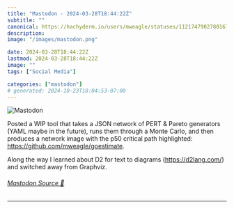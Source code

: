 ```yaml
---
title: "Mastodon - 2024-03-28T18:44:22Z"
subtitle: ""
canonical: https://hachyderm.io/users/mweagle/statuses/112174790278016743
description:
image: "/images/mastodon.png"

date: 2024-03-28T18:44:22Z
lastmod: 2024-03-28T18:44:22Z
image: ""
tags: ["Social Media"]

categories: ["mastodon"]
# generated: 2024-10-23T18:04:53-07:00
---
```

![Mastodon](/images/mastodon.png)

<p>Posted a WIP tool that takes a JSON network of PERT &amp; Pareto generators (YAML maybe in the future), runs them through a Monte Carlo, and then produces a network image with the p50 critical path highlighted: <a href="https://github.com/mweagle/goestimate" target="_blank" rel="nofollow noopener noreferrer" translate="no"><span class="invisible">https://</span><span class="">github.com/mweagle/goestimate</span><span class="invisible"></span></a>. </p><p>Along the way I learned about D2 for text to diagrams (<a href="https://d2lang.com/" target="_blank" rel="nofollow noopener noreferrer" translate="no"><span class="invisible">https://</span><span class="">d2lang.com/</span><span class="invisible"></span></a>) and switched away from Graphviz.</p>


###### [Mastodon Source 🐘](https://hachyderm.io/@mweagle/112174790278016743)

___
